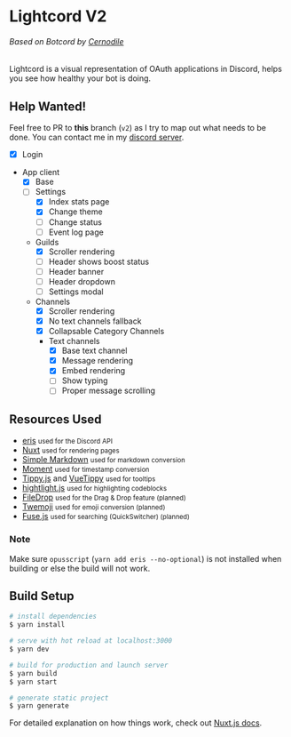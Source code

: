 # Lightcord V2
###### Based on Botcord by [Cernodile](https://github.com/Cernodile)
Lightcord is a visual representation of OAuth applications in Discord, helps you see how healthy your bot is doing.

## Help Wanted!
Feel free to PR to **this** branch (`v2`) as I try to map out what needs to be done. You can contact me in my [discord server](https://snaz.in/discord).

- [x] Login
- App client
  - [x] Base
  - [ ] Settings
    - [x] Index stats page
    - [x] Change theme
    - [ ] Change status
    - [ ] Event log page
  - Guilds
    - [x] Scroller rendering
    - [ ] Header shows boost status
    - [ ] Header banner
    - [ ] Header dropdown
    - [ ] Settings modal
  - Channels
    - [x] Scroller rendering
    - [x] No text channels fallback
    - [x] Collapsable Category Channels
    - Text channels
      - [x] Base text channel
      - [x] Message rendering
      - [x] Embed rendering
      - [ ] Show typing
      - [ ] Proper message scrolling

## Resources Used
- [eris](http://github.com/abalabahaha/eris) <small>used for the Discord API</small>
- [Nuxt](http://nuxtjs.org) <small>used for rendering pages</small>
- [Simple Markdown](https://github.com/Khan/simple-markdown) <small>used for markdown conversion</small>
- [Moment](http://momentjs.com) <small>used for timestamp conversion</small>
- [Tippy.js](https://github.com/atomiks/tippyjs) and [VueTippy](https://github.com/KABBOUCHI/vue-tippy) <small>used for tooltips</small>
- [hightlight.js](http://hightlightjs.com) <small>used for highlighting codeblocks</small>
- [FileDrop](http://filedropjs.org) <small>used for the Drag & Drop feature (planned)</small>
- [Twemoji](https://github.com/twitter/twemoji) <small>used for emoji conversion (planned)</small>
- [Fuse.js](http://fusejs.io) <small>used for searching (QuickSwitcher) (planned)</small>

### Note
Make sure `opusscript` (`yarn add eris --no-optional`) is not installed when building or else the build will not work.

## Build Setup

```bash
# install dependencies
$ yarn install

# serve with hot reload at localhost:3000
$ yarn dev

# build for production and launch server
$ yarn build
$ yarn start

# generate static project
$ yarn generate
```

For detailed explanation on how things work, check out [Nuxt.js docs](https://nuxtjs.org).
